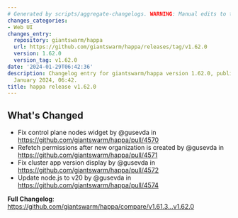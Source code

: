 ```yaml
---
# Generated by scripts/aggregate-changelogs. WARNING: Manual edits to this files will be overwritten.
changes_categories:
- Web UI
changes_entry:
  repository: giantswarm/happa
  url: https://github.com/giantswarm/happa/releases/tag/v1.62.0
  version: 1.62.0
  version_tag: v1.62.0
date: '2024-01-29T06:42:36'
description: Changelog entry for giantswarm/happa version 1.62.0, published on 29
  January 2024, 06:42.
title: happa release v1.62.0
---
```


<!-- Release notes generated using configuration in .github/release.yml at main -->

## What's Changed
* Fix control plane nodes widget by @gusevda in https://github.com/giantswarm/happa/pull/4570
* Refetch permissions after new organization is created by @gusevda in https://github.com/giantswarm/happa/pull/4571
* Fix cluster app version display by @gusevda in https://github.com/giantswarm/happa/pull/4572
* Update node.js to v20 by @gusevda in https://github.com/giantswarm/happa/pull/4574


**Full Changelog**: https://github.com/giantswarm/happa/compare/v1.61.3...v1.62.0
